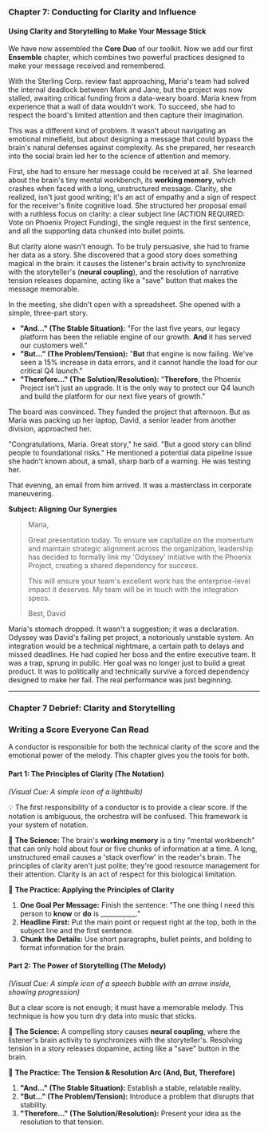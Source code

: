 ### **Chapter 7: Conducting for Clarity and Influence**
#### Using Clarity and Storytelling to Make Your Message Stick

We have now assembled the **Core Duo** of our toolkit. Now we add our first **Ensemble** chapter, which combines two powerful practices designed to make your message received and remembered.

With the Sterling Corp. review fast approaching, Maria's team had solved the internal deadlock between Mark and Jane, but the project was now stalled, awaiting critical funding from a data-weary board. Maria knew from experience that a wall of data wouldn't work. To succeed, she had to respect the board's limited attention and then capture their imagination.

This was a different kind of problem. It wasn't about navigating an emotional minefield, but about designing a message that could bypass the brain's natural defenses against complexity. As she prepared, her research into the social brain led her to the science of attention and memory.

First, she had to ensure her message could be received at all. She learned about the brain's tiny mental workbench, its **working memory**, which crashes when faced with a long, unstructured message. Clarity, she realized, isn't just good writing; it's an act of empathy and a sign of respect for the receiver's finite cognitive load. She structured her proposal email with a ruthless focus on clarity: a clear subject line (ACTION REQUIRED: Vote on Phoenix Project Funding), the single request in the first sentence, and all the supporting data chunked into bullet points.

But clarity alone wasn't enough. To be truly persuasive, she had to frame her data as a story. She discovered that a good story does something magical in the brain: it causes the listener's brain activity to synchronize with the storyteller's (**neural coupling**), and the resolution of narrative tension releases dopamine, acting like a "save" button that makes the message memorable.

In the meeting, she didn't open with a spreadsheet. She opened with a simple, three-part story.

*   **"And..." (The Stable Situation):** "For the last five years, our legacy platform has been the reliable engine of our growth. **And** it has served our customers well."
*   **"But..." (The Problem/Tension):** "**But** that engine is now failing. We've seen a 15% increase in data errors, and it cannot handle the load for our critical Q4 launch."
*   **"Therefore..." (The Solution/Resolution):** "**Therefore**, the Phoenix Project isn't just an upgrade. It is the only way to protect our Q4 launch and build the platform for our next five years of growth."

The board was convinced. They funded the project that afternoon. But as Maria was packing up her laptop, David, a senior leader from another division, approached her.

"Congratulations, Maria. Great story," he said. "But a good story can blind people to foundational risks." He mentioned a potential data pipeline issue she hadn't known about, a small, sharp barb of a warning. He was testing her.

That evening, an email from him arrived. It was a masterclass in corporate maneuvering.

**Subject: Aligning Our Synergies**

> Maria,
>
> Great presentation today. To ensure we capitalize on the momentum and maintain strategic alignment across the organization, leadership has decided to formally link my 'Odyssey' initiative with the Phoenix Project, creating a shared dependency for success.
>
> This will ensure your team's excellent work has the enterprise-level impact it deserves. My team will be in touch with the integration specs.
>
> Best,
> David

Maria's stomach dropped. It wasn't a suggestion; it was a declaration. Odyssey was David's failing pet project, a notoriously unstable system. An integration would be a technical nightmare, a certain path to delays and missed deadlines. He had copied her boss and the entire executive team. It was a trap, sprung in public. Her goal was no longer just to build a great product. It was to politically and technically survive a forced dependency designed to make her fail. The real performance was just beginning.

---
### **Chapter 7 Debrief: Clarity and Storytelling**

### Writing a Score Everyone Can Read

A conductor is responsible for both the technical clarity of the score and the emotional power of the melody. This chapter gives you the tools for both.

#### **Part 1: The Principles of Clarity (The Notation)**
*(Visual Cue: A simple icon of a lightbulb)*

💡 The first responsibility of a conductor is to provide a clear score. If the notation is ambiguous, the orchestra will be confused. This framework is your system of notation.

🧠 **The Science:** The brain's **working memory** is a tiny "mental workbench" that can only hold about four or five chunks of information at a time. A long, unstructured email causes a 'stack overflow' in the reader's brain. The principles of clarity aren't just polite; they're good resource management for their attention. Clarity is an act of respect for this biological limitation.

🔧 **The Practice: Applying the Principles of Clarity**
1.  **One Goal Per Message:** Finish the sentence: "The one thing I need this person to **know** or **do** is ___________."
2.  **Headline First:** Put the main point or request right at the top, both in the subject line and the first sentence.
3.  **Chunk the Details:** Use short paragraphs, bullet points, and bolding to format information for the brain.

#### **Part 2: The Power of Storytelling (The Melody)**
*(Visual Cue: A simple icon of a speech bubble with an arrow inside, showing progression)*

But a clear score is not enough; it must have a memorable melody. This technique is how you turn dry data into music that sticks.

🧠 **The Science:** A compelling story causes **neural coupling**, where the listener's brain activity to synchronizes with the storyteller's. Resolving tension in a story releases dopamine, acting like a "save" button in the brain.

🔧 **The Practice: The Tension & Resolution Arc (And, But, Therefore)**
1.  **"And..." (The Stable Situation):** Establish a stable, relatable reality.
2.  **"But..." (The Problem/Tension):** Introduce a problem that disrupts that stability.
3.  **"Therefore..." (The Solution/Resolution):** Present your idea as the resolution to that tension.
      